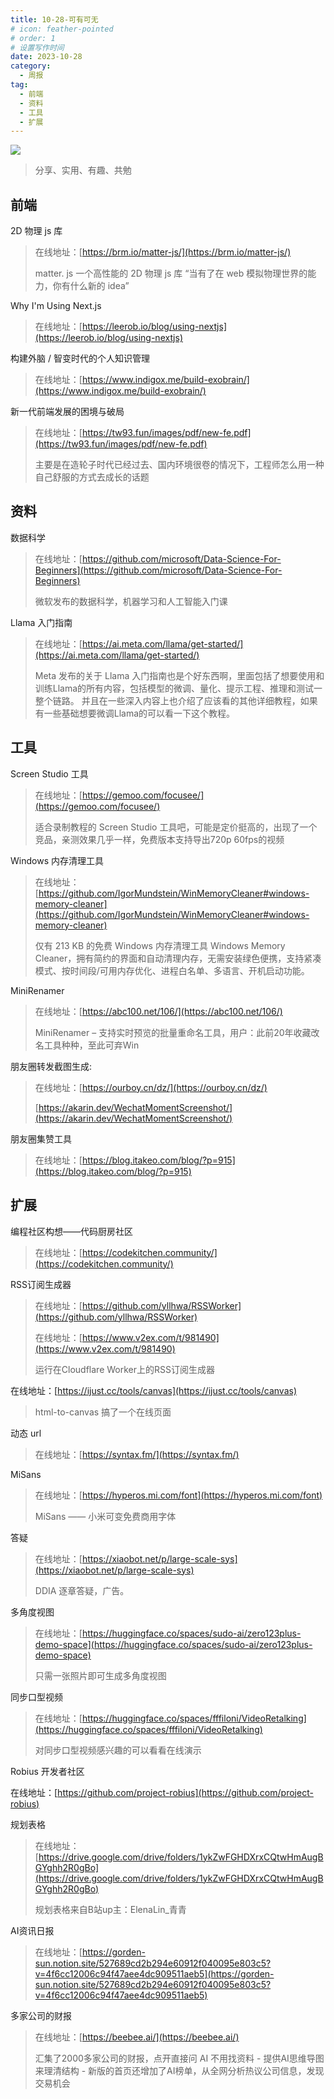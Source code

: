 ```yaml
---
title: 10-28-可有可无
# icon: feather-pointed
# order: 1
# 设置写作时间
date: 2023-10-28
category:
  - 周报
tag:
  - 前端
  - 资料
  - 工具
  - 扩展
---
```

![](https://img.nnxx.me/file/f13a3e385bb3bc50008f7.png)

> 分享、实用、有趣、共勉


## 前端

2D 物理 js 库

> 在线地址：[https://brm.io/matter-js/](https://brm.io/matter-js/)
> 
> matter. js 一个高性能的 2D 物理 js 库 “当有了在 web 模拟物理世界的能力，你有什么新的 idea”


Why I'm Using Next.js

> 在线地址：[https://leerob.io/blog/using-nextjs](https://leerob.io/blog/using-nextjs)

构建外脑 / 智变时代的个人知识管理

> 在线地址：[https://www.indigox.me/build-exobrain/](https://www.indigox.me/build-exobrain/)

新一代前端发展的困境与破局

> 在线地址：[https://tw93.fun/images/pdf/new-fe.pdf](https://tw93.fun/images/pdf/new-fe.pdf)
> 
> 主要是在造轮子时代已经过去、国内环境很卷的情况下，工程师怎么用一种自己舒服的方式去成长的话题


## 资料

数据科学

> 在线地址：[https://github.com/microsoft/Data-Science-For-Beginners](https://github.com/microsoft/Data-Science-For-Beginners)
> 
> 微软发布的数据科学，机器学习和人工智能入门课


Llama 入门指南

> 在线地址：[https://ai.meta.com/llama/get-started/](https://ai.meta.com/llama/get-started/)
> 
> Meta 发布的关于 Llama 入门指南也是个好东西啊，里面包括了想要使用和训练Llama的所有内容，包括模型的微调、量化、提示工程、推理和测试一整个链路。 并且在一些深入内容上也介绍了应该看的其他详细教程，如果有一些基础想要微调Llama的可以看一下这个教程。


## 工具

Screen Studio 工具

> 在线地址：[https://gemoo.com/focusee/](https://gemoo.com/focusee/)
> 
> 适合录制教程的 Screen Studio 工具吧，可能是定价挺高的，出现了一个竞品，亲测效果几乎一样，免费版本支持导出720p 60fps的视频
> 

Windows 内存清理工具

> 在线地址：[https://github.com/IgorMundstein/WinMemoryCleaner#windows-memory-cleaner](https://github.com/IgorMundstein/WinMemoryCleaner#windows-memory-cleaner)
> 
> 仅有 213 KB 的免费 Windows 内存清理工具 Windows Memory Cleaner，拥有简约的界面和自动清理内存，无需安装绿色便携，支持紧凑模式、按时间段/可用内存优化、进程白名单、多语言、开机启动功能。


MiniRenamer

> 在线地址：[https://abc100.net/106/](https://abc100.net/106/)
> 
> MiniRenamer – 支持实时预览的批量重命名工具，用户：此前20年收藏改名工具种种，至此可弃Win


朋友圈转发截图生成:

> 在线地址：[https://ourboy.cn/dz/](https://ourboy.cn/dz/)
> 
> [https://akarin.dev/WechatMomentScreenshot/](https://akarin.dev/WechatMomentScreenshot/)

朋友圈集赞工具

> 在线地址：[https://blog.itakeo.com/blog/?p=915](https://blog.itakeo.com/blog/?p=915)

## 扩展

编程社区构想——代码厨房社区

> 在线地址：[https://codekitchen.community/](https://codekitchen.community/)


RSS订阅生成器

> 在线地址：[https://github.com/yllhwa/RSSWorker](https://github.com/yllhwa/RSSWorker)
> 
> 在线地址：[https://www.v2ex.com/t/981490](https://www.v2ex.com/t/981490)
> 
> 运行在Cloudflare Worker上的RSS订阅生成器


在线地址：[https://ijust.cc/tools/canvas](https://ijust.cc/tools/canvas)

> html-to-canvas 搞了一个在线页面


动态 url

> 在线地址：[https://syntax.fm/](https://syntax.fm/)

MiSans

> 在线地址：[https://hyperos.mi.com/font](https://hyperos.mi.com/font)
> 
> MiSans —— 小米可变免费商用字体


答疑

> 在线地址：[https://xiaobot.net/p/large-scale-sys](https://xiaobot.net/p/large-scale-sys)
> 
> DDIA 逐章答疑，广告。

多角度视图

> 在线地址：[https://huggingface.co/spaces/sudo-ai/zero123plus-demo-space](https://huggingface.co/spaces/sudo-ai/zero123plus-demo-space)
> 
> 只需一张照片即可生成多角度视图

同步口型视频

> 在线地址：[https://huggingface.co/spaces/fffiloni/VideoRetalking](https://huggingface.co/spaces/fffiloni/VideoRetalking)
> 
> 对同步口型视频感兴趣的可以看看在线演示



Robius 开发者社区

> 
在线地址：[https://github.com/project-robius](https://github.com/project-robius)

规划表格

> 在线地址：[https://drive.google.com/drive/folders/1ykZwFGHDXrxCQtwHmAugBGYghh2R0gBo](https://drive.google.com/drive/folders/1ykZwFGHDXrxCQtwHmAugBGYghh2R0gBo)
> 
> 规划表格来自B站up主：ElenaLin_青青


AI资讯日报

> 在线地址：[https://gorden-sun.notion.site/527689cd2b294e60912f040095e803c5?v=4f6cc12006c94f47aee4dc909511aeb5](https://gorden-sun.notion.site/527689cd2b294e60912f040095e803c5?v=4f6cc12006c94f47aee4dc909511aeb5)


多家公司的财报

> 在线地址：[https://beebee.ai/](https://beebee.ai/)
> 
> 汇集了2000多家公司的财报，点开直接问 AI 不用找资料 - 提供AI思维导图来理清结构 - 新版的首页还增加了AI榜单，从全网分析热议公司信息，发现交易机会






